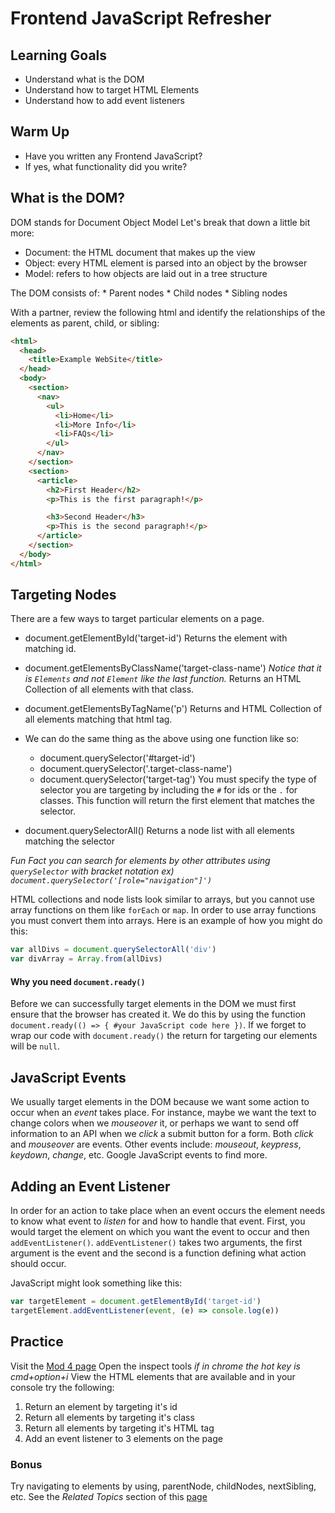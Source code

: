 # Frontend JavaScript Refresher

## Learning Goals

- Understand what is the DOM
- Understand how to target HTML Elements
- Understand how to add event listeners

## Warm Up

- Have you written any Frontend JavaScript?
- If yes, what functionality did you write?

## What is the DOM?

DOM stands for Document Object Model
Let's break that down a little bit more:

- Document: the HTML document that makes up the view
- Object: every HTML element is parsed into an object by the browser
- Model: refers to how objects are laid out in a tree structure

The DOM consists of:
    * Parent nodes
    * Child nodes
    * Sibling nodes

With a partner, review the following html and identify the relationships of the elements as parent, child, or sibling:

```html
<html>
  <head>
    <title>Example WebSite</title>
  </head>
  <body>
    <section>
      <nav>
        <ul>
          <li>Home</li>
          <li>More Info</li>
          <li>FAQs</li>
        </ul>
      </nav>
    </section>
    <section>
      <article>
        <h2>First Header</h2>
        <p>This is the first paragraph!</p>

        <h3>Second Header</h3>
        <p>This is the second paragraph!</p>
      </article>
    </section>
  </body>
</html>
```

## Targeting Nodes

There are a few ways to target particular elements on a page.

- document.getElementById('target-id')
  Returns the element with matching id.

- document.getElementsByClassName('target-class-name')
  _Notice that it is `Elements` and not `Element` like the last function._
  Returns an HTML Collection of all elements with that class.

- document.getElementsByTagName('p')
  Returns and HTML Collection of all elements matching that html tag.

- We can do the same thing as the above using one function like so:
    - document.querySelector('#target-id')
    - document.querySelector('.target-class-name')
    - document.querySelector('target-tag')
  You must specify the type of selector you are targeting by including the `#` for ids or the `.` for classes.
  This function will return the first element that matches the selector.

- document.querySelectorAll()
  Returns a node list with all elements matching the selector

_Fun Fact you can search for elements by other attributes using `querySelector` with bracket notation ex) `document.querySelector('[role="navigation"]')`_

HTML collections and node lists look similar to arrays, but you cannot use array functions on them like `forEach` or `map`. In order to use array functions you must convert them into arrays. Here is an example of how you might do this:

```javascript
var allDivs = document.querySelectorAll('div')
var divArray = Array.from(allDivs)
```


#### Why you need `document.ready()`

Before we can successfully target elements in the DOM we must first ensure that the browser has created it. We do this by using the function `document.ready(() => { #your JavaScript code here })`.
If we forget to wrap our code with `document.ready()` the return for targeting our elements will be `null`.

## JavaScript Events

We usually target elements in the DOM because we want some action to occur when an _event_ takes place. For instance, maybe we want the text to change colors when we _mouseover_ it, or perhaps we want to send off information to an API when we _click_ a submit button for a form.
Both _click_ and _mouseover_ are events. Other events include: _mouseout_, _keypress_, _keydown_, _change_, etc. Google JavaScript events to find more.


## Adding an Event Listener

In order for an action to take place when an event occurs the element needs to know what event to _listen_ for and how to handle that event. First, you would target the element on which you want the event to occur and then `addEventListener()`. `addEventListener()` takes two arguments, the first argument is the event and the second is a function defining what action should occur.

JavaScript might look something like this:

```javascript
var targetElement = document.getElementById('target-id')
targetElement.addEventListener(event, (e) => console.log(e))
```

## Practice

Visit the [Mod 4 page](https://backend.turing.edu/module4/)
Open the inspect tools _if in chrome the hot key is cmd+option+i_
View the HTML elements that are available and in your console try the following:

  1. Return an element by targeting it's id
  2. Return all elements by targeting it's class
  3. Return all elements by targeting it's HTML tag
  4. Add an event listener to 3 elements on the page

### Bonus

Try navigating to elements by using, parentNode, childNodes, nextSibling, etc.
See the _Related Topics_ section of this [page](https://developer.mozilla.org/en-US/docs/Web/API/Node/childNodes)
